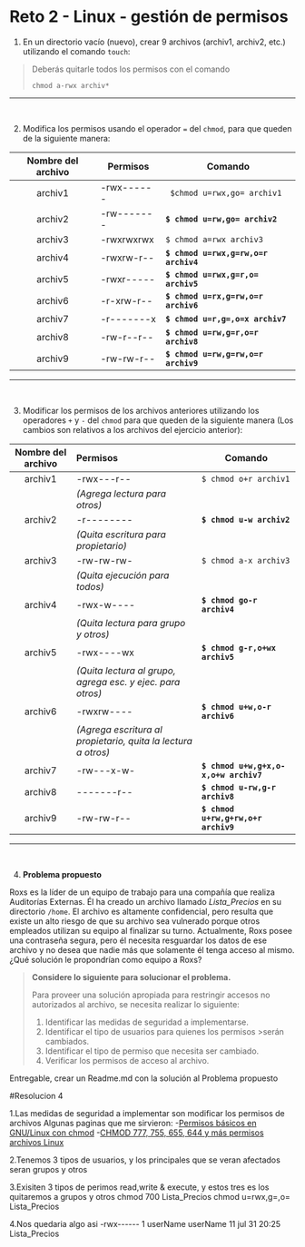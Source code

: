 # Reto 2 - Linux - gestión de permisos


1. En un directorio vacío (nuevo), crear 9 archivos (archiv1, archiv2, etc.) utilizando el comando `touch`:

> Deberás quitarle todos los permisos con el comando <pre>`chmod a-rwx archiv*`</pre>

---
<br>

2. Modifica los permisos usando el operador `=` del `chmod`, para que queden de la siguiente manera:
   
| Nombre del archivo | Permisos   | Comando                  |
|:------------------:|------------|--------------------------|
| archiv1            | -rwx------ | ` $chmod u=rwx,go= archiv1`|
| archiv2            | -rw------- | **```$ chmod u=rw,go= archiv2```**|
| archiv3            | -rwxrwxrwx | `$ chmod a=rwx archiv3`    |
| archiv4            | -rwxrw-r-- | **```$ chmod u=rwx,g=rw,o=r archiv4```**|
| archiv5            | -rwxr----- | **```$ chmod u=rwx,g=r,o= archiv5```**|
| archiv6            | -r-xrw-r-- | **```$ chmod u=rx,g=rw,o=r archiv6```**|
| archiv7            | -r-------x | **```$ chmod u=r,g=,o=x archiv7```**|
| archiv8            | -rw-r--r-- | **```$ chmod u=rw,g=r,o=r archiv8```**|
| archiv9            | -rw-rw-r-- | **```$ chmod u=rw,g=rw,o=r archiv9```**|

---
<br>

3. Modificar los permisos de los archivos anteriores utilizando los operadores `+` y  `-` del `chmod` para que queden de la siguiente manera (Los cambios son relativos a los archivos del ejercicio anterior):
   
| Nombre del archivo | Permisos   | Comando                  |
|:------------------:|:------------|--------------------------|
| archiv1            | -rwx---r-- | `$ chmod o+r archiv1`|
| |*(Agrega lectura para otros)*| |
| archiv2            | -r-------- | **`$ chmod u-w archiv2`**|
| |*(Quita escritura para propietario)* | |
| archiv3            | -rw-rw-rw- | `$ chmod a-x archiv3`    |
| |*(Quita ejecución para todos)*| |
| archiv4            | -rwx-w---- | **`$ chmod go-r archiv4`** |
| |*(Quita lectura para grupo y otros)*| |
| archiv5            | -rwx----wx | **`$ chmod g-r,o+wx archiv5`** |
| |*(Quita lectura al grupo, agrega esc. y ejec. para otros)*||
| archiv6            | -rwxrw---- | **`$ chmod u+w,o-r archiv6`** |
| |*(Agrega escritura al propietario, quita la lectura a otros)*| |
| archiv7            | -rw---x-w- | **`$ chmod u+w,g+x,o-x,o+w archiv7`** |
| archiv8            | -------r-- | **`$ chmod u-rw,g-r archiv8`** |
| archiv9            | -rw-rw-r-- | **`$ chmod u+rw,g+rw,o+r archiv9`** |

---
<br>

4. **Problema propuesto** 
   
Roxs es la líder de un equipo de trabajo para una compañía que realiza Auditorías Externas. Él ha creado un archivo llamado *Lista_Precios* en su directorio `/home`. El archivo es altamente confidencial, pero resulta que existe un alto riesgo de que su archivo  sea  vulnerado  porque  otros  empleados  utilizan  su  equipo  al  finalizar  su turno.   Actualmente,   Roxs   posee   una   contraseña   segura,   pero   él   necesita resguardar los datos de ese archivo y no desea que nadie más que solamente él tenga acceso al mismo. ¿Qué solución le propondrían como equipo a Roxs? 

>**Considere lo siguiente para solucionar el problema.** 
>
>Para  proveer  una  solución  apropiada  para  restringir  accesos  no autorizados  al archivo, se necesita realizar lo siguiente: 
>
>1. Identificar las medidas de seguridad a implementarse. 
>2. Identificar el tipo de usuarios para quienes los permisos >serán cambiados. 
>3. Identificar el tipo de permiso que necesita ser cambiado.
>4. Verificar los permisos de acceso al archivo.

Entregable, crear un Readme.md con la solución al Problema propuesto

#Resolucion 4

1.Las medidas de seguridad a implementar son modificar los permisos de archivos
Algunas paginas que me sirvieron:
-[Permisos básicos en GNU/Linux con chmod](https://blog.desdelinux.net/permisos-basicos-en-gnulinux-con-chmod/)
-[CHMOD 777, 755, 655, 644 y más permisos archivos Linux](https://www.solvetic.com/tutoriales/article/1458-entender-los-permisos-linux-chmod/)

2.Tenemos 3 tipos de usuarios, y los principales que se veran afectados seran grupos y otros

3.Exisiten 3 tipos de perimos read,write & execute, y estos tres es los quitaremos a grupos y otros
chmod 700 Lista_Precios
chmod u=rwx,g=,o= Lista_Precios

4.Nos quedaria algo asi
-rwx------ 1 userName userName 11 jul 31 20:25 Lista_Precios
